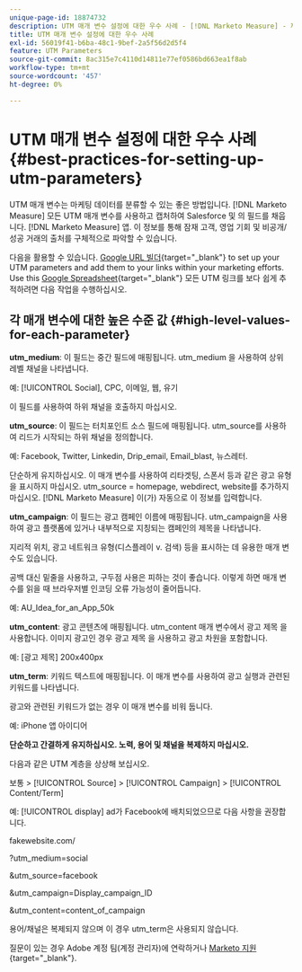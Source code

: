 ```yaml
---
unique-page-id: 18874732
description: UTM 매개 변수 설정에 대한 우수 사례 - [!DNL Marketo Measure] - 제품 설명서
title: UTM 매개 변수 설정에 대한 우수 사례
exl-id: 56019f41-b6ba-48c1-9bef-2a5f56d2d5f4
feature: UTM Parameters
source-git-commit: 8ac315e7c4110d14811e77ef0586bd663ea1f8ab
workflow-type: tm+mt
source-wordcount: '457'
ht-degree: 0%

---
```


# UTM 매개 변수 설정에 대한 우수 사례 {#best-practices-for-setting-up-utm-parameters}

UTM 매개 변수는 마케팅 데이터를 분류할 수 있는 좋은 방법입니다. [!DNL Marketo Measure] 모든 UTM 매개 변수를 사용하고 캡처하여 Salesforce 및 의 필드를 채웁니다. [!DNL Marketo Measure] 앱. 이 정보를 통해 잠재 고객, 영업 기회 및 비공개/성공 거래의 출처를 구체적으로 파악할 수 있습니다.

다음을 활용할 수 있습니다. [Google URL 빌더](https://support.google.com/analytics/answer/1033867?hl=en){target="_blank"} to set up your UTM parameters and add them to your links within your marketing efforts. Use this [Google Spreadsheet](https://docs.google.com/spreadsheets/d/1QCIr1WUJQHE68cA4VTks2XE7nxuryaUymCEy_23-Oew/edit#gid=0){target="_blank"} 모든 UTM 링크를 보다 쉽게 추적하려면 다음 작업을 수행하십시오.

## 각 매개 변수에 대한 높은 수준 값 {#high-level-values-for-each-parameter}

**utm_medium**: 이 필드는 중간 필드에 매핑됩니다. utm_medium 을 사용하여 상위 레벨 채널을 나타냅니다.

예: [!UICONTROL Social], CPC, 이메일, 웹, 유기

이 필드를 사용하여 하위 채널을 호출하지 마십시오.

**utm_source**: 이 필드는 터치포인트 소스 필드에 매핑됩니다. utm_source를 사용하여 리드가 시작되는 하위 채널을 정의합니다.

예: Facebook, Twitter, Linkedin, Drip_email, Email_blast, 뉴스레터.

단순하게 유지하십시오. 이 매개 변수를 사용하여 리타겟팅, 스폰서 등과 같은 광고 유형을 표시하지 마십시오. utm_source = homepage, webdirect, website를 추가하지 마십시오. [!DNL Marketo Measure] 이(가) 자동으로 이 정보를 입력합니다.

**utm_campaign**: 이 필드는 광고 캠페인 이름에 매핑됩니다. utm_campaign을 사용하여 광고 플랫폼에 있거나 내부적으로 지칭되는 캠페인의 제목을 나타냅니다.

지리적 위치, 광고 네트워크 유형(디스플레이 v. 검색) 등을 표시하는 데 유용한 매개 변수도 있습니다.

공백 대신 밑줄을 사용하고, 구두점 사용은 피하는 것이 좋습니다. 이렇게 하면 매개 변수를 읽을 때 브라우저별 인코딩 오류 가능성이 줄어듭니다.

예: AU_Idea_for_an_App_50k

**utm_content**: 광고 콘텐츠에 매핑됩니다. utm_content 매개 변수에서 광고 제목 을 사용합니다. 이미지 광고인 경우 광고 제목 을 사용하고 광고 차원을 포함합니다.

예: [광고 제목] 200x400px

**utm_term**: 키워드 텍스트에 매핑됩니다. 이 매개 변수를 사용하여 광고 실행과 관련된 키워드를 나타냅니다.

광고와 관련된 키워드가 없는 경우 이 매개 변수를 비워 둡니다.

예: iPhone 앱 아이디어

**단순하고 간결하게 유지하십시오. 노력, 용어 및 채널을 복제하지 마십시오.**

다음과 같은 UTM 계층을 상상해 보십시오.

보통 > [!UICONTROL Source] > [!UICONTROL Campaign] > [!UICONTROL Content/Term]

예: [!UICONTROL display] ad가 Facebook에 배치되었으므로 다음 사항을 권장합니다.

fakewebsite.com/

?utm_medium=social

&amp;utm_source=facebook

&amp;utm_campaign=Display_campaign_ID

&amp;utm_content=content_of_campaign

용어/채널은 복제되지 않으며 이 경우 utm_term은 사용되지 않습니다.

질문이 있는 경우 Adobe 계정 팀(계정 관리자)에 연락하거나 [Marketo 지원](https://nation.marketo.com/t5/support/ct-p/Support){target="_blank"}.
